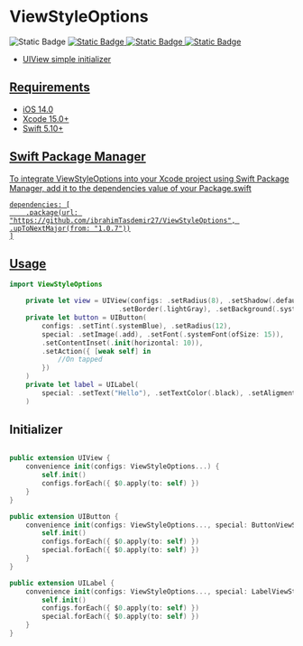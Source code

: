 
# ViewStyleOptions
<img alt="Static Badge" src="https://img.shields.io/badge/Xcode-UIView-xcode?&logo=xcode&color=CF212E"> <a href='https://github.com/ibrahimTasdemir27/ViewStyleOptions/' target="_blank"><img alt="Static Badge" src="https://img.shields.io/badge/iOS-swift-xcode?logo=swift">
<a href='https://www.linkedin.com/in/ibrahim-halil-taşdemir-ios-developer-111631245/' target="_blank"><img alt="Static Badge" src="https://img.shields.io/badge/-0B66C2?logo=linkedin">
<a href='https://github.com/ibrahimTasdemir27/' target="_blank"><img alt="Static Badge" src="https://img.shields.io/badge/ibrahimtasdmr27-RFRatingView-xcode?logo=GitHub&color=CF212E">

- UIView simple initializer

## Requirements
- iOS 14.0
- Xcode 15.0+
- Swift 5.10+



## Swift Package Manager

To integrate ViewStyleOptions into your Xcode project using Swift Package Manager, add it to the dependencies value of your Package.swift


```
dependencies: [
    .package(url: "https://github.com/ibrahimTasdemir27/ViewStyleOptions", .upToNextMajor(from: "1.0.7"))
]
```



## Usage
```swift
import ViewStyleOptions

    private let view = UIView(configs: .setRadius(8), .setShadow(.defaultShadow),
                           .setBorder(.lightGray), .setBackground(.systemGray5))
    private let button = UIButton(
        configs: .setTint(.systemBlue), .setRadius(12),
        special: .setImage(.add), .setFont(.systemFont(ofSize: 15)),
        .setContentInset(.init(horizontal: 10)),
        .setAction({ [weak self] in
            //On tapped
        })
    )
    private let label = UILabel(
        special: .setText("Hello"), .setTextColor(.black), .setAligment(.center)
    )

```

## Initializer
```swift

public extension UIView {
    convenience init(configs: ViewStyleOptions...) {
        self.init()
        configs.forEach({ $0.apply(to: self) })
    }
}

public extension UIButton {
    convenience init(configs: ViewStyleOptions..., special: ButtonViewStyleOptions...) {
        self.init()
        configs.forEach({ $0.apply(to: self) })
        special.forEach({ $0.apply(to: self) })
    }
}

public extension UILabel {
    convenience init(configs: ViewStyleOptions..., special: LabelViewStyleOptions...) {
        self.init()
        configs.forEach({ $0.apply(to: self) })
        special.forEach({ $0.apply(to: self) })
    }
}
```







